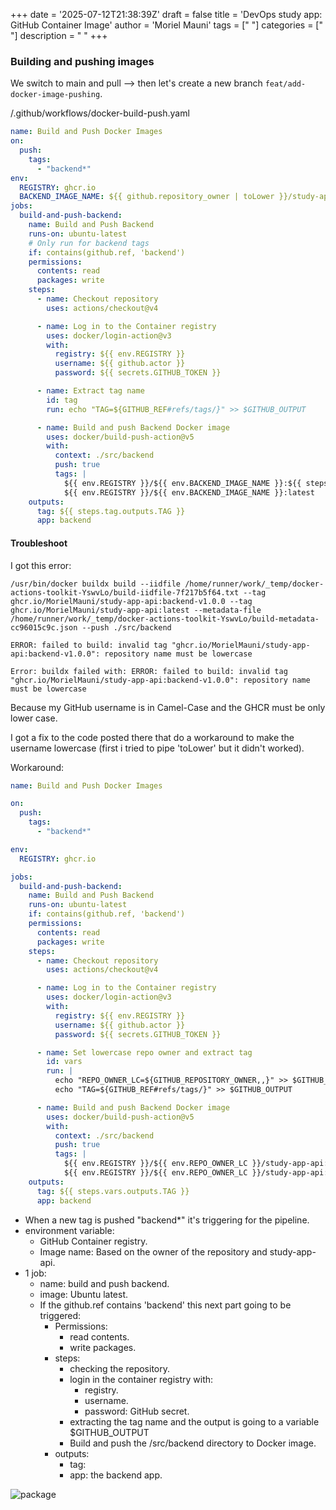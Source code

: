 +++
date = '2025-07-12T21:38:39Z'
draft = false
title = 'DevOps study app: GitHub Container Image'
author = 'Moriel Mauni'
tags = [" "]
categories = [" "]
description = " "
+++


### Building and pushing images

We switch to main and pull --> then let's create a new branch ```feat/add-docker-image-pushing```.

/.github/workflows/docker-build-push.yaml
```yaml 
name: Build and Push Docker Images
on:
  push:
    tags:
      - "backend*"
env:
  REGISTRY: ghcr.io
  BACKEND_IMAGE_NAME: ${{ github.repository_owner | toLower }}/study-app-api
jobs:
  build-and-push-backend:
    name: Build and Push Backend
    runs-on: ubuntu-latest
    # Only run for backend tags
    if: contains(github.ref, 'backend')
    permissions:
      contents: read
      packages: write
    steps:
      - name: Checkout repository
        uses: actions/checkout@v4

      - name: Log in to the Container registry
        uses: docker/login-action@v3
        with:
          registry: ${{ env.REGISTRY }}
          username: ${{ github.actor }}
          password: ${{ secrets.GITHUB_TOKEN }}

      - name: Extract tag name
        id: tag
        run: echo "TAG=${GITHUB_REF#refs/tags/}" >> $GITHUB_OUTPUT

      - name: Build and push Backend Docker image
        uses: docker/build-push-action@v5
        with:
          context: ./src/backend
          push: true
          tags: |
            ${{ env.REGISTRY }}/${{ env.BACKEND_IMAGE_NAME }}:${{ steps.tag.outputs.TAG }}
            ${{ env.REGISTRY }}/${{ env.BACKEND_IMAGE_NAME }}:latest
    outputs:
      tag: ${{ steps.tag.outputs.TAG }}
      app: backend
```
#### Troubleshoot
I got this error: 
```
/usr/bin/docker buildx build --iidfile /home/runner/work/_temp/docker-actions-toolkit-YswvLo/build-iidfile-7f217b5f64.txt --tag ghcr.io/MorielMauni/study-app-api:backend-v1.0.0 --tag ghcr.io/MorielMauni/study-app-api:latest --metadata-file /home/runner/work/_temp/docker-actions-toolkit-YswvLo/build-metadata-cc96015c9c.json --push ./src/backend

ERROR: failed to build: invalid tag "ghcr.io/MorielMauni/study-app-api:backend-v1.0.0": repository name must be lowercase

Error: buildx failed with: ERROR: failed to build: invalid tag "ghcr.io/MorielMauni/study-app-api:backend-v1.0.0": repository name must be lowercase
```

Because my GitHub username is in Camel-Case and the GHCR must be only lower case.

I got a fix to the code posted there that do a workaround to make the username lowercase (first i tried to pipe 'toLower' but it didn't worked).

Workaround:
```yaml 
name: Build and Push Docker Images

on:
  push:
    tags:
      - "backend*"

env:
  REGISTRY: ghcr.io

jobs:
  build-and-push-backend:
    name: Build and Push Backend
    runs-on: ubuntu-latest
    if: contains(github.ref, 'backend')
    permissions:
      contents: read
      packages: write
    steps:
      - name: Checkout repository
        uses: actions/checkout@v4

      - name: Log in to the Container registry
        uses: docker/login-action@v3
        with:
          registry: ${{ env.REGISTRY }}
          username: ${{ github.actor }}
          password: ${{ secrets.GITHUB_TOKEN }}

      - name: Set lowercase repo owner and extract tag
        id: vars
        run: |
          echo "REPO_OWNER_LC=${GITHUB_REPOSITORY_OWNER,,}" >> $GITHUB_ENV
          echo "TAG=${GITHUB_REF#refs/tags/}" >> $GITHUB_OUTPUT

      - name: Build and push Backend Docker image
        uses: docker/build-push-action@v5
        with:
          context: ./src/backend
          push: true
          tags: |
            ${{ env.REGISTRY }}/${{ env.REPO_OWNER_LC }}/study-app-api:${{ steps.vars.outputs.TAG }}
            ${{ env.REGISTRY }}/${{ env.REPO_OWNER_LC }}/study-app-api:latest
    outputs:
      tag: ${{ steps.vars.outputs.TAG }}
      app: backend
```

- When a new tag is pushed "backend*" it's triggering for the pipeline.
- environment variable:
	- GitHub Container registry.
	- Image name: Based on the owner of the repository and study-app-api.
- 1 job:
	- name: build and push backend.
	- image: Ubuntu latest.
	- If the github.ref contains 'backend' this next part going to be triggered:
		- Permissions:
			- read contents.
			- write packages.
		- steps:
			- checking the repository.
			- login in the container registry with:
				- registry.
				- username.
				- password: GitHub secret.
			- extracting the tag name and the output is going to a variable $GITHUB_OUTPUT
			- Build and push the /src/backend directory to Docker image.
		- outputs:
			- tag: 
			- app: the backend app.


![package](/images/cicd-docker.jpg)
